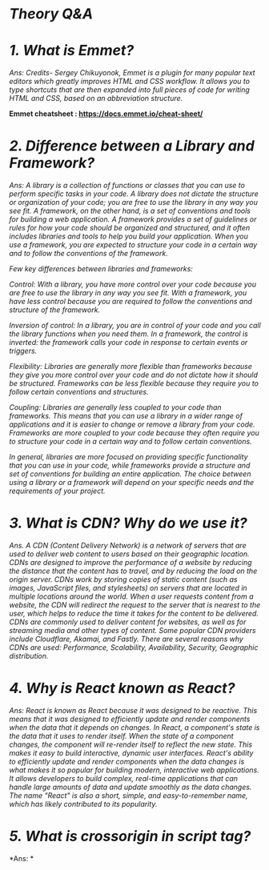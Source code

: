 # ***Theory Q&A***

# ***1. What is Emmet?***

*Ans: Credits- Sergey Chikuyonok, Emmet is a plugin for many popular text editors which greatly improves HTML and CSS workflow. It allows you to type shortcuts that are then expanded into full pieces of code for writing HTML and CSS, based on an abbreviation structure.*

**Emmet cheatsheet : https://docs.emmet.io/cheat-sheet/**

# ***2. Difference between a Library and Framework?***

*Ans: A library is a collection of functions or classes that you can use to perform specific tasks in your code. A library does not dictate the structure or organization of your code; you are free to use the library in any way you see fit.*
*A framework, on the other hand, is a set of conventions and tools for building a web application. A framework provides a set of guidelines or rules for how your code should be organized and structured, and it often includes libraries and tools to help you build your application. When you use a framework, you are expected to structure your code in a certain way and to follow the conventions of the framework.*

*Few key differences between libraries and frameworks:*

*Control: With a library, you have more control over your code because you are free to use the library in any way you see fit. With a framework, you have less control because you are required to follow the conventions and structure of the framework.*

*Inversion of control: In a library, you are in control of your code and you call the library functions when you need them. In a framework, the control is inverted: the framework calls your code in response to certain events or triggers.*

*Flexibility: Libraries are generally more flexible than frameworks because they give you more control over your code and do not dictate how it should be structured. Frameworks can be less flexible because they require you to follow certain conventions and structures.*

*Coupling: Libraries are generally less coupled to your code than frameworks. This means that you can use a library in a wider range of applications and it is easier to change or remove a library from your code. Frameworks are more coupled to your code because they often require you to structure your code in a certain way and to follow certain conventions.*

*In general, libraries are more focused on providing specific functionality that you can use in your code, while frameworks provide a structure and set of conventions for building an entire application. The choice between using a library or a framework will depend on your specific needs and the requirements of your project.*

# ***3. What is CDN? Why do we use it?***

*Ans. A CDN (Content Delivery Network) is a network of servers that are used to deliver web content to users based on their geographic location. CDNs are designed to improve the performance of a website by reducing the distance that the content has to travel, and by reducing the load on the origin server. CDNs work by storing copies of static content (such as images, JavaScript files, and stylesheets) on servers that are located in multiple locations around the world. When a user requests content from a website, the CDN will redirect the request to the server that is nearest to the user, which helps to reduce the time it takes for the content to be delivered. CDNs are commonly used to deliver content for websites, as well as for streaming media and other types of content. Some popular CDN providers include Cloudflare, Akamai, and Fastly.*
*There are several reasons why CDNs are used: Performance, Scalability, Availability, Security, Geographic distribution.*

# ***4. Why is React known as React?***

*Ans: React is known as React because it was designed to be reactive. This means that it was designed to efficiently update and render components when the data that it depends on changes. In React, a component's state is the data that it uses to render itself. When the state of a component changes, the component will re-render itself to reflect the new state. This makes it easy to build interactive, dynamic user interfaces. React's ability to efficiently update and render components when the data changes is what makes it so popular for building modern, interactive web applications. It allows developers to build complex, real-time applications that can handle large amounts of data and update smoothly as the data changes. The name "React" is also a short, simple, and easy-to-remember name, which has likely contributed to its popularity.*

# ***5. What is crossorigin in script tag?***
*Ans: *
